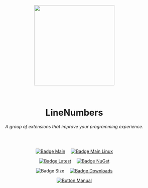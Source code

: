 
<div align = center>

<br>
<br>
    
<img
  src = 'https://cdn.jsdelivr.net/gh/Aptivi/LineNumbers@main/LineNumbers.Core/OfficialAppIcon-LineNumbers-512.png'
  width = 256
  align = center
/>

<br>

# LineNumbers
    
*A group of extensions that improve your programming experience.*

<br>
<br>

[![Badge Main]][Main]   
[![Badge Main Linux]][Main Linux]

[![Badge Latest]][Latest]   
[![Badge NuGet]][NuGet]

![Badge Size]   
[![Badge Downloads]][Releases]

[![Button Manual]][Manual]

</div>
    
<br>

</div>


<!----------------------------------------------------------------------------->

[Releases]: https://github.com/Aptivi/LineNumbers/releases
[Latest]: https://github.com/Aptivi/LineNumbers/releases/latest
[NuGet]: https://www.nuget.org/packages/LineNumbers.Core/

[Main]: https://github.com/Aptivi/LineNumbers/actions/workflows/build-win.yml
[Main Linux]: https://github.com/Aptivi/LineNumbers/actions/workflows/build-linux.yml

[Manual]: https://aptivi.gitbook.io/LineNumbers-manual/

<!----------------------------------[ Badges ]--------------------------------->

[Badge Downloads]: https://img.shields.io/github/downloads/Aptivi/LineNumbers/total?color=217346&label=Downloads&style=for-the-badge&logoColor=white&logo=DocuSign&labelColor=2d9d5f
[Badge Latest]: https://img.shields.io/github/v/release/Aptivi/LineNumbers?color=212121&include_prereleases&label=github&style=for-the-badge&logoColor=white&logo=AzureArtifacts&labelColor=303030
[Badge NuGet]: https://img.shields.io/nuget/vpre/LineNumbers.Core?color=012f52&style=for-the-badge&logoColor=white&logo=NuGet&labelColor=004880
[Badge Size]: https://img.shields.io/github/repo-size/Aptivi/LineNumbers?color=bb4a28&label=size&logoColor=white&style=for-the-badge&logo=GoogleAnalytics&labelColor=E85C33

[Badge Main]: https://github.com/Aptivi/LineNumbers/actions/workflows/build-win.yml/badge.svg
[Badge Main Linux]: https://github.com/Aptivi/LineNumbers/actions/workflows/build-linux.yml/badge.svg


<!---------------------------------[ Buttons ]--------------------------------->

[Button Manual]: https://img.shields.io/badge/Docs-blueviolet?style=for-the-badge&logoColor=white&logo=GitBook
